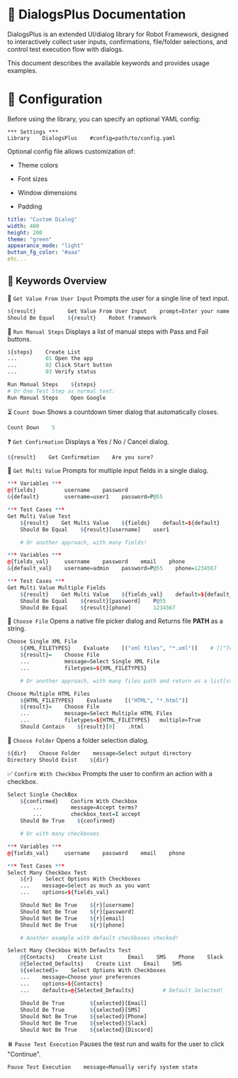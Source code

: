 # 📘 DialogsPlus Documentation

DialogsPlus is an extended UI/dialog library for Robot Framework, designed to interactively collect user inputs, confirmations, file/folder selections, and control test execution flow with dialogs.

This document describes the available keywords and provides usage examples.

# 🔧 Configuration
Before using the library, you can specify an optional YAML config:

```bach
*** Settings ***
Library    DialogsPlus    #config=path/to/config.yaml
```
Optional config file allows customization of:

- Theme colors

- Font sizes

- Window dimensions

- Padding
```yaml
title: "Custom Dialog"
width: 400
height: 200
theme: "green"
appearance_mode: "light"
button_fg_color: "#aaa"
etc...
```

## 🧩 Keywords Overview

🧾 `Get Value From User Input`
Prompts the user for a single line of text input.

```r
${result}          Get Value From User Input    prompt=Enter your name:    default=Robot framework
Should Be Equal    ${result}    Robot framework
```

📝 `Run Manual Steps`
Displays a list of manual steps with Pass and Fail buttons.

```r
${steps}    Create List    
...         01 Open the app    
...         02 Click Start button    
...         03 Verify status

Run Manual Steps    ${steps}
# Or One Test Step as normal text:
Run Manual Steps    Open Google
```
⏳ `Count Down`
Shows a countdown timer dialog that automatically closes.
```r
Count Down    5
```
❓ `Get Confirmation` Displays a Yes / No / Cancel dialog.
```r
${result}    Get Confirmation    Are you sure?
```
🧮 `Get Multi Value` Prompts for multiple input fields in a single dialog.
```r
*** Variables ***
@{fields}         username    password
&{default}        username=user1    password=P@55

*** Test Cases ***
Get Multi Value Test
    ${result}    Get Multi Value    ${fields}    default=${default}
    Should Be Equal    ${result}[username]    user1

    # Or another approach, with many fields!

*** Variables ***
@{fields_val}     username    password    email    phone
&{default_val}    username=admin    password=P@55    phone=1234567

*** Test Cases ***
Get Multi Value Multiple Fields
    ${result}    Get Multi Value    ${fields_val}    default=${default_val}
    Should Be Equal    ${result}[password]    P@55
    Should Be Equal    ${result}[phone]       1234567
```
📄 `Choose File` Opens a native file picker dialog and Returns file **PATH** as a string.
```r
Choose Single XML File
    ${XML_FILETYPES}    Evaluate    [("xml files", "*.xml")]    # [("Text files", "*.txt")]
    ${result}=    Choose File    
    ...           message=Select Single XML File    
    ...           filetypes=${XML_FILETYPES}

    # Or another approach, with many files path and return as a list[str]!

Choose Multiple HTML Files
    ${HTML_FILETYPES}    Evaluate    [("HTML", "*.html")]
    ${result}=    Choose File    
    ...           message=Select Multiple HTML Files    
    ...           filetypes=${HTML_FILETYPES}   multiple=True
    Should Contain    ${result}[0]    .html
```
📁 `Choose Folder` Opens a folder selection dialog.
```r
${dir}    Choose Folder    message=Select output directory
Directory Should Exist    ${dir}
```
✅ `Confirm With Checkbox` Prompts the user to confirm an action with a checkbox.
```r
Select Single CheckBox
    ${confirmed}    Confirm With Checkbox    
        ...         message=Accept terms?    
        ...         checkbox_text=I accept
    Should Be True    ${confirmed}  

    # Or with many checkboxes

*** Variables ***
@{fields_val}     username    password    email    phone

*** Test Cases ***
Select Many Checkbox Test
    ${r}    Select Options With Checkboxes    
    ...    message=Select as much as you want   
    ...    options=${fields_val}

    Should Not Be True    ${r}[username]
    Should Not Be True    ${r}[password]
    Should Not Be True    ${r}[email]
    Should Not Be True    ${r}[phone]

    # Another example with default checkboxes checked!

Select Many Checkbox With Defaults Test
    @{Contacts}    Create List        Email    SMS    Phone    Slack    Discord
    @{Selected_Defaults}    Create List    Email    SMS
    ${selected}=    Select Options With Checkboxes
    ...    message=Choose your preferences
    ...    options=${Contacts}
    ...    defaults=@{Selected_Defaults}         # Default Selected!
    
    Should Be True        ${selected}[Email]
    Should Be True        ${selected}[SMS]
    Should Not Be True    ${selected}[Phone]
    Should Not Be True    ${selected}[Slack]
    Should Not Be True    ${selected}[Discord]
```
⏸️ `Pause Test Execution` Pauses the test run and waits for the user to click "Continue".
```r
Pause Test Execution    message=Manually verify system state
```
